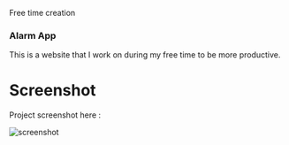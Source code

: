 Free time creation

### Alarm App
This is a website that I work on during my free time to be more productive.

# Screenshot
Project screenshot here :

![screenshot](https://github.com/Jooselleebew/Alarm-App/blob/juan/screenshot.jpg)

